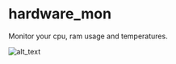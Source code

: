 # hardware_mon
Monitor your cpu, ram usage and temperatures.


![alt_text](https://raw.githubusercontent.com/Fuchsiaff/as/master/hardware.png)

